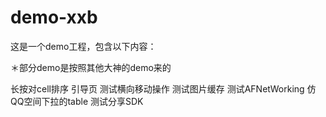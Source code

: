 # demo-xxb
这是一个demo工程，包含以下内容：

＊部分demo是按照其他大神的demo来的

长按对cell排序
引导页
测试横向移动操作
测试图片缓存
测试AFNetWorking
仿QQ空间下拉的table
测试分享SDK
